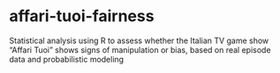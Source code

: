 # affari-tuoi-fairness
Statistical analysis using R to assess whether the Italian TV game show “Affari Tuoi” shows signs of manipulation or bias, based on real episode data and probabilistic modeling
